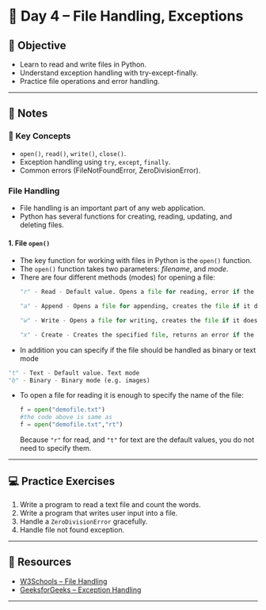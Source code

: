 # 📅 Day 4 – File Handling, Exceptions

## 🎯 Objective
- Learn to read and write files in Python.
- Understand exception handling with try-except-finally.
- Practice file operations and error handling.

---

## 📝 Notes
### 📖 Key Concepts
- `open()`, `read()`, `write()`, `close()`.
- Exception handling using `try`, `except`, `finally`.
- Common errors (FileNotFoundError, ZeroDivisionError).

### File Handling
- File handling is an important part of any web application.
- Python has several functions for creating, reading, updating, and deleting files.

#### 1. File `open()`
  - The key function for working with files in Python is the `open()` function.
  - The `open()` function takes two parameters: *filename*, and *mode*.
  - There are four different methods (modes) for opening a file:
    ```python
    "r" - Read - Default value. Opens a file for reading, error if the file does not exist

    "a" - Append - Opens a file for appending, creates the file if it does not exist
    
    "w" - Write - Opens a file for writing, creates the file if it does not exist
    
    "x" - Create - Creates the specified file, returns an error if the file exists
    ```
  - In addition you can specify if the file should be handled as binary or text mode
  ```python
  "t" - Text - Default value. Text mode
  "b" - Binary - Binary mode (e.g. images)
  ```
  - To open a file for reading it is enough to specify the name of the file:
    ```python
    f = open("demofile.txt")
    #the code above is same as
    f = open("demofile.txt","rt")
    ```
    Because `"r"` for read, and `"t"` for text are the default values, you do not need to specify them.


---

## 💻 Practice Exercises
1. Write a program to read a text file and count the words.
2. Write a program that writes user input into a file.
3. Handle a `ZeroDivisionError` gracefully.
4. Handle file not found exception.

---

## 📂 Resources
- [W3Schools – File Handling](https://www.w3schools.com/python/python_file_handling.asp)
- [GeeksforGeeks – Exception Handling](https://www.geeksforgeeks.org/python-exception-handling/)

---

